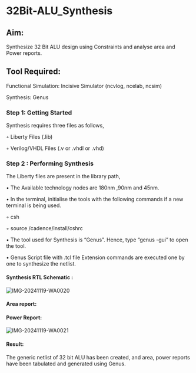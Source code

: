 # 32Bit-ALU_Synthesis

## Aim:

Synthesize 32 Bit ALU design using Constraints and analyse area and Power reports.

## Tool Required:

Functional Simulation: Incisive Simulator (ncvlog, ncelab, ncsim)

Synthesis: Genus

### Step 1: Getting Started

Synthesis requires three files as follows,

◦ Liberty Files (.lib)

◦ Verilog/VHDL Files (.v or .vhdl or .vhd)

### Step 2 : Performing Synthesis

The Liberty files are present in the library path,

• The Available technology nodes are 180nm ,90nm and 45nm.

• In the terminal, initialise the tools with the following commands if a new terminal is being
used.

◦ csh

◦ source /cadence/install/cshrc

• The tool used for Synthesis is “Genus”. Hence, type “genus -gui” to open the tool.

• Genus Script file with .tcl file Extension commands are executed one by one to synthesize the netlist.

#### Synthesis RTL Schematic :
![IMG-20241119-WA0020](https://github.com/user-attachments/assets/0f491bcd-0a7e-4db6-9109-c609063663b8)
#### Area report:

#### Power Report:
![IMG-20241119-WA0021](https://github.com/user-attachments/assets/1cc7443d-5371-4a82-9e05-d5f7248d8a78)
#### Result: 

The generic netlist of 32 bit ALU  has been created, and area, power reports have been tabulated and generated using Genus.
